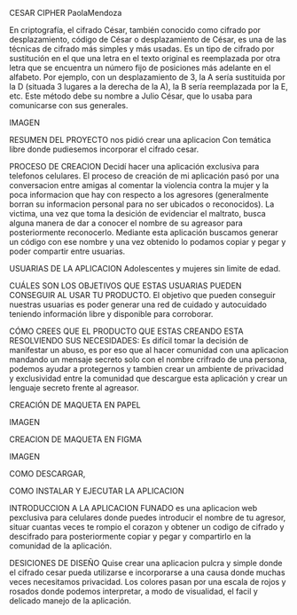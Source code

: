 CESAR CIPHER PaolaMendoza

En criptografía, el cifrado César, también conocido como cifrado por desplazamiento, código de César o desplazamiento de César, es una de las técnicas de cifrado más simples y más usadas. Es un tipo de cifrado por sustitución en el que una letra en el texto original es reemplazada por otra letra que se encuentra un número fijo de posiciones más adelante en el alfabeto. Por ejemplo, con un desplazamiento de 3, la A sería sustituida por la D (situada 3 lugares a la derecha de la A), la B sería reemplazada por la E, etc. Este método debe su nombre a Julio César, que lo usaba para comunicarse con sus generales.

IMAGEN

RESUMEN DEL PROYECTO
<LABORATORIA> nos pidió crear una aplicacion Con temática libre donde pudiesemos incorporar el cifrado cesar.

PROCESO DE CREACION
Decidí hacer una aplicación exclusiva para telefonos celulares.
El proceso de creación de mi aplicación pasó por una conversacion entre amigas al comentar la violencia contra la mujer y la poca informacion que hay con respecto a los agresores (generalmente borran su informacion personal para no ser ubicados o reconocidos).
La victima, una vez que toma la desición de evidenciar el maltrato, busca alguna manera de dar a conocer el nombre de su agreasor para posteriormente reconocerlo. 
Mediante esta aplicación buscamos generar un código con ese nombre y una vez obtenido lo podamos copiar y pegar y poder compartir entre usuarias.

USUARIAS DE LA APLICACION
Adolescentes y mujeres sin limite de edad.

CUÁLES SON LOS OBJETIVOS QUE ESTAS USUARIAS PUEDEN CONSEGUIR AL USAR TU PRODUCTO.
El objetivo que pueden conseguir nuestras usuarias es poder generar una red de cuidado y autocuidado teniendo información libre y disponible para corroborar.

CÓMO CREES QUE EL PRODUCTO QUE ESTAS CREANDO ESTA RESOLVIENDO SUS NECESIDADES:
Es difícil tomar la decisión de manifestar un abuso, es por eso que al hacer comunidad con una aplicacion mandando un mensaje secreto solo con el nombre crifrado de una persona, podemos ayudar a protegernos y tambien crear un ambiente de privacidad y exclusividad entre la comunidad que descargue esta aplicación y crear un lenguaje secreto frente al agreasor.

CREACIÓN DE MAQUETA EN PAPEL

IMAGEN

CREACION DE MAQUETA EN FIGMA

IMAGEN

COMO DESCARGAR, 

COMO INSTALAR Y EJECUTAR LA APLICACION

INTRODUCCION A LA APLICACION
FUNADO es una aplicacion web pexclusiva para celulares donde puedes introducir el nombre de tu agresor, situar cuantas veces te rompio el corazon y obtener un codigo de cifrado y descifrado para posteriormente copiar y pegar y compartirlo en la comunidad de la aplicación.

DESICIONES DE DISEÑO
Quise crear una aplicacion pulcra y simple donde el cifrado cesar pueda utilizarse e incorporarse a una causa donde muchas veces necesitamos privacidad.
Los colores pasan por una escala de rojos y rosados donde podemos interpretar, a modo de visualidad, el facil y delicado manejo de la aplicación.
